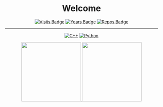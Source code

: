 <h1  align="center">Welcome</h1></p>

<div align="center">

[![Visits Badge](https://badges.pufler.dev/visits/Papr3ka/Papr3ka)](https://github.com/Papr3ka)
[![Years Badge](https://badges.pufler.dev/years/Papr3ka)](https://github.com/Papr3ka)
[![Repos Badge](https://badges.pufler.dev/repos/Papr3ka)](https://github.com/Papr3ka)


---

[![C++](https://img.shields.io/badge/-C++-00599C?style=flat-square&logo=c)](https://github.com/Papr3ka)
[![Python](https://img.shields.io/badge/-Python-black?style=flat-square&logo=Python)](https://github.com/Papr3ka)

</div>


<a href="https://github.com/Papr3ka">
  <p align = "center">
    <img src="https://github-readme-stats.vercel.app/api?username=Papr3ka&theme=tokyonight&show_icons=true&hide_border=true" height="196px"/>
    <img src="https://github-readme-stats.vercel.app/api/top-langs/?username=Papr3ka&theme=tokyonight&show_icons=true&langs_count=3&hide_border=true" height="196px"/>
  </p>
</a>

</div>

